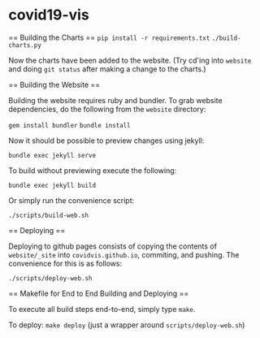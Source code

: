 # covid19-vis

== Building the Charts ==
`pip install -r requirements.txt`
`./build-charts.py`

Now the charts have been added to the website. (Try cd'ing into `website` and doing `git status` after making a change to the charts.)

== Building the Website ==

Building the website requires ruby and bundler. To grab website dependencies, do the following from the `website` directory:

`gem install bundler`
`bundle install`

Now it should be possible to preview changes using jekyll:

`bundle exec jekyll serve`

To build without previewing execute the following:

`bundle exec jekyll build`

Or simply run the convenience script:

`./scripts/build-web.sh`

== Deploying ==

Deploying to github pages consists of copying the contents of `website/_site` into `covidvis.github.io`, commiting, and pushing. The convenience for this is as follows:

`./scripts/deploy-web.sh`


== Makefile for End to End Building and Deploying ==

To execute all build steps end-to-end, simply type `make`.

To deploy: `make deploy` (just a wrapper around `scripts/deploy-web.sh`)
